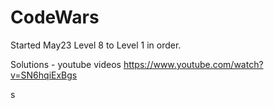 # CodeWars

Started May23  Level 8 to Level 1 in order.



Solutions - youtube videos
https://www.youtube.com/watch?v=SN6hqiExBgs


s
